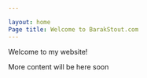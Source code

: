 ```yaml
---

layout: home
Page title: Welcome to BarakStout.com
---
```


Welcome to my website!

More content will be here soon
